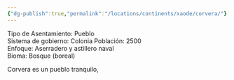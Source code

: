 ```yaml
---
{"dg-publish":true,"permalink":"/locations/continents/xaode/corvera/"}
---
```


Tipo de Asentamiento: Pueblo  
Sistema de gobierno: Colonia
Población: 2500  
Enfoque: Aserradero y astillero naval  
Bioma: Bosque (boreal)

Corvera es un pueblo tranquilo,
